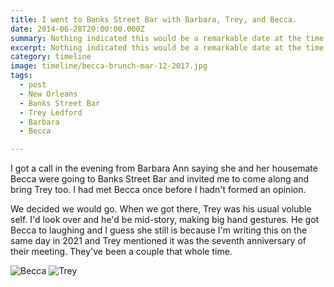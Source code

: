 ```yaml
---
title: I went to Banks Street Bar with Barbara, Trey, and Becca.
date: 2014-06-28T20:00:00.000Z
summary: Nothing indicated this would be a remarkable date at the time.
excerpt: Nothing indicated this would be a remarkable date at the time.
category: timeline
image: timeline/becca-brunch-mar-12-2017.jpg
tags:
  - post 
  - New Orleans
  - Banks Street Bar
  - Trey Ledford
  - Barbara
  - Becca

---
```


I got a call in the evening from Barbara Ann saying she and her housemate Becca were going to Banks Street Bar and invited me to come along and bring Trey too. I had met Becca once before I hadn't formed an opinion.

We decided we would go. When we got there, Trey was his usual voluble self. I'd look over and he'd be mid-story, making big hand gestures. He got Becca to laughing and I guess she still is because I'm writing this on the same day in 2021 and Trey mentioned it was the seventh anniversary of their meeting. They've been a couple that whole time.


![Becca](/timeline/becca-brunch-mar-12-2017.jpg "Becca")
![Trey](/timeline/trey-brunch-mar-12-2017.jpg "Trey")